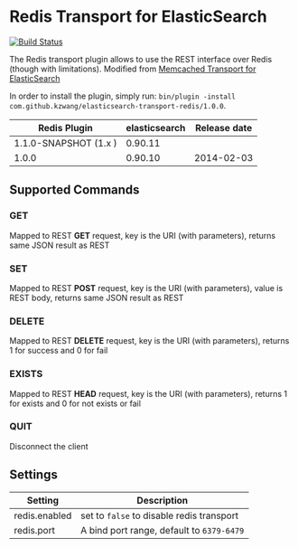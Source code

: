 Redis Transport for ElasticSearch
==================================

[![Build Status](https://travis-ci.org/kzwang/elasticsearch-transport-redis.png?branch=1.x)](https://travis-ci.org/kzwang/elasticsearch-transport-redis)

The Redis transport plugin allows to use the REST interface over Redis (though with limitations).
Modified from [Memcached Transport for ElasticSearch](https://github.com/elasticsearch/elasticsearch-transport-memcached/)

In order to install the plugin, simply run: `bin/plugin -install com.github.kzwang/elasticsearch-transport-redis/1.0.0`.

|      Redis Plugin           | elasticsearch         | Release date |
|-----------------------------|-----------------------|:------------:|
| 1.1.0-SNAPSHOT (1.x   )     | 0.90.11               |              |
| 1.0.0                       | 0.90.10               | 2014-02-03   |


## Supported Commands
### GET
Mapped to REST **GET** request, key is the URI (with parameters), returns same JSON result as REST

### SET
Mapped to REST **POST** request, key is the URI (with parameters), value is REST body, returns same JSON result as REST

### DELETE
Mapped to REST **DELETE** request, key is the URI (with parameters), returns 1 for success and 0 for fail

### EXISTS
Mapped to REST **HEAD** request, key is the URI (with parameters), returns 1 for exists and 0 for not exists or fail

### QUIT
Disconnect the client


## Settings
|  Setting         |   Description                                 |
|------------------|-----------------------------------------------|
| redis.enabled    | set to `false` to disable redis transport     |
| redis.port       | A bind port range, default to `6379-6479`     |